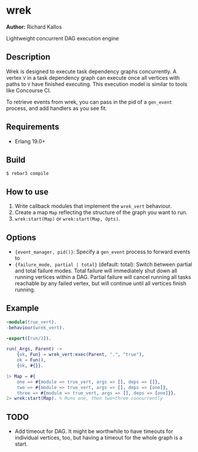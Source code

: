 wrek
=====

__Author:__ Richard Kallos

Lightweight concurrent DAG execution engine


Description
-----------

Wrek is designed to execute task dependency graphs concurrently.  A vertex `V`
in a task dependency graph can execute once all vertices with paths to `V` have
finished executing. This execution model is similar to tools like Concourse CI.

To retrieve events from wrek, you can pass in the pid of a `gen_event` process,
and add handlers as you see fit.


Requirements
------------

* Erlang 19.0+


Build
-----

    $ rebar3 compile


How to use
----------

1. Write callback modules that implement the `wrek_vert` behaviour.
2. Create a map `Map` reflecting the structure of the graph you want to run.
3. `wrek:start(Map)` or `wrek:start(Map, Opts)`.


Options
-------

- `{event_manager, pid()}`: Specify a `gen_event` process to forward events to
- `{failure_mode, partial | total}` (default: total): Switch between partial and total failure modes. Total failure will immediately shut down all running vertices within a DAG. Partial failure will cancel running all tasks reachable by any failed vertex, but will continue until all vertices finish running.


Example
-------
```erlang
-module(true_vert).
-behaviour(wrek_vert).

-export([run/2]).

run(_Args, Parent) ->
    {ok, Fun} = wrek_vert:exec(Parent, ".", "true"),
    ok = Fun(),
    {ok, #{}}.
```

```erlang
1> Map = #{
    one => #{module => true_vert, args => [], deps => []},
    two => #{module => true_vert, args => [], deps => [one]},
    three => #{module => true_vert, args => [], deps => [one]}}.
2> wrek:start(Map). % Runs one, then two+three concurrently
```

TODO
----

- Add timeout for DAG. It might be worthwhile to have timeouts for individual vertices, too, but having a timeout for the whole graph is a start.

